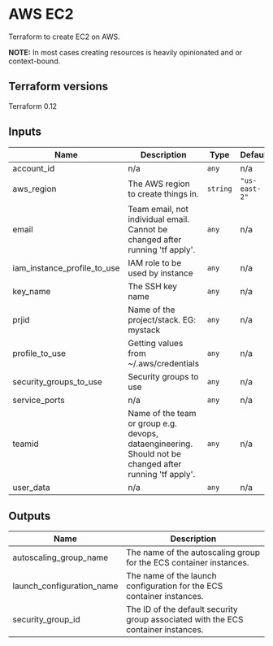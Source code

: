 # AWS EC2

Terraform to create EC2 on AWS.

**NOTE:** In most cases creating resources is heavily opinionated and or context-bound.

## Terraform versions

Terraform 0.12 

## Inputs

| Name | Description | Type | Default | Required |
|------|-------------|------|---------|:--------:|
| account\_id | n/a | `any` | n/a | yes |
| aws\_region | The AWS region to create things in. | `string` | `"us-east-2"` | no |
| email | Team email, not individual email. Cannot be changed after running 'tf apply'. | `any` | n/a | yes |
| iam\_instance\_profile\_to\_use | IAM role to be used by instance | `any` | n/a | yes |
| key\_name | The SSH key name | `any` | n/a | yes |
| prjid | Name of the project/stack.  EG: mystack | `any` | n/a | yes |
| profile\_to\_use | Getting values from ~/.aws/credentials | `any` | n/a | yes |
| security\_groups\_to\_use | Security groups to use | `any` | n/a | yes |
| service\_ports | n/a | `any` | n/a | yes |
| teamid | Name of the team or group e.g. devops, dataengineering. Should not be changed after running 'tf apply'. | `any` | n/a | yes |
| user\_data | n/a | `any` | n/a | yes |

## Outputs

| Name | Description |
|------|-------------|
| autoscaling\_group\_name | The name of the autoscaling group for the ECS container instances. |
| launch\_configuration\_name | The name of the launch configuration for the ECS container instances. |
| security\_group\_id | The ID of the default security group associated with the ECS container instances. |
